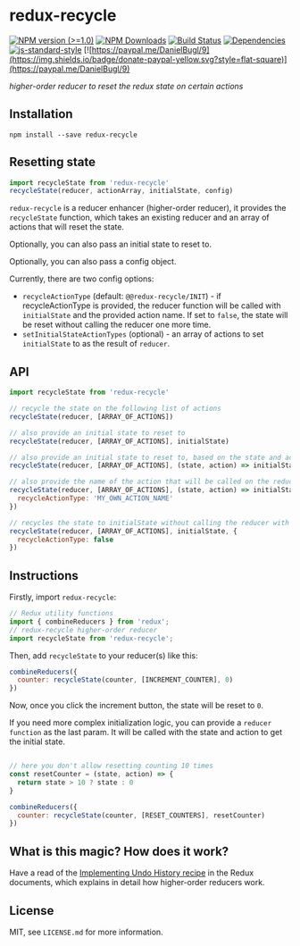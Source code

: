 # redux-recycle

[![NPM version (>=1.0)](https://img.shields.io/npm/v/redux-recycle.svg?style=flat-square)](https://www.npmjs.com/package/redux-recycle) [![NPM Downloads](https://img.shields.io/npm/dm/redux-recycle.svg?style=flat-square)](https://www.npmjs.com/package/redux-recycle) [![Build Status](https://img.shields.io/travis/omnidan/redux-recycle/master.svg?style=flat-square)](https://travis-ci.org/omnidan/redux-recycle) [![Dependencies](https://img.shields.io/david/omnidan/redux-recycle.svg?style=flat-square)](https://david-dm.org/omnidan/redux-recycle) [![js-standard-style](https://img.shields.io/badge/code%20style-standard-brightgreen.svg?style=flat-square)](http://standardjs.com/) [![https://paypal.me/DanielBugl/9](https://img.shields.io/badge/donate-paypal-yellow.svg?style=flat-square)](https://paypal.me/DanielBugl/9)

_higher-order reducer to reset the redux state on certain actions_


## Installation

```
npm install --save redux-recycle
```

## Resetting state

```js
import recycleState from 'redux-recycle'
recycleState(reducer, actionArray, initialState, config)
```

`redux-recycle` is a reducer enhancer (higher-order reducer), it provides the
`recycleState` function, which takes an existing reducer and an array of
actions that will reset the state.

Optionally, you can also pass an initial
state to reset to.

Optionally, you can also pass a config object.

Currently, there are two config options:

- `recycleActionType` (default: `@@redux-recycle/INIT`) - if recycleActionType is provided, the reducer function will be called with `initialState` and the provided action name. If set to `false`, the state will be reset without calling the reducer one more time.
- `setInitialStateActionTypes` (optional) - an array of actions to set `initialState` to as the result of `reducer`.


## API

```js
import recycleState from 'redux-recycle'

// recycle the state on the following list of actions
recycleState(reducer, [ARRAY_OF_ACTIONS])

// also provide an initial state to reset to
recycleState(reducer, [ARRAY_OF_ACTIONS], initialState)

// also provide an initial state to reset to, based on the state and action passed
recycleState(reducer, [ARRAY_OF_ACTIONS], (state, action) => initialState)

// also provide the name of the action that will be called on the reducer when recycling it
recycleState(reducer, [ARRAY_OF_ACTIONS], (state, action) => initialState, {
  recycleActionType: 'MY_OWN_ACTION_NAME'
})

// recycles the state to initialState without calling the reducer with any action
recycleState(reducer, [ARRAY_OF_ACTIONS], initialState, {
  recycleActionType: false
})
```


## Instructions

Firstly, import `redux-recycle`:

```js
// Redux utility functions
import { combineReducers } from 'redux';
// redux-recycle higher-order reducer
import recycleState from 'redux-recycle';
```

Then, add `recycleState` to your reducer(s) like this:

```js
combineReducers({
  counter: recycleState(counter, [INCREMENT_COUNTER], 0)
})
```

Now, once you click the increment button, the state will be reset to `0`.

If you need more complex initialization logic, you can provide a `reducer function` as the last param. It will be called with the state and action to get the initial state.

```js

// here you don't allow resetting counting 10 times
const resetCounter = (state, action) => {
  return state > 10 ? state : 0
}

combineReducers({
  counter: recycleState(counter, [RESET_COUNTERS], resetCounter)
})
```


## What is this magic? How does it work?

Have a read of the [Implementing Undo History recipe](http://redux.js.org/docs/recipes/ImplementingUndoHistory.html)
in the Redux documents, which explains in detail how higher-order reducers work.


## License

MIT, see `LICENSE.md` for more information.
